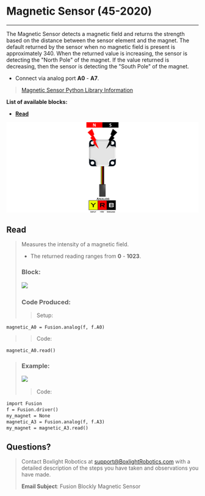 # **Magnetic Sensor (45-2020)**
-----
The Magnetic Sensor detects a magnetic field and returns the strength based on the distance between the sensor element and the magnet. The default returned by the sensor when no magnetic field is present is approximately 340. When the returned value is increasing, the sensor is detecting the "North Pole" of the magnet. If the value returned is decreasing, then the sensor is detecting the "South Pole" of the magnet.

* Connect via analog port **A0** - **A7**.

>[Magnetic Sensor Python Library Information](Py_Magnetic_Sensor.md)

**List of available blocks:**  

* [**Read**](Blk_Magnetic_Sensor.md#read)

![](img/Sensor_Diagrams/Magnet.png)

## **Read**
>Measures the intensity of a magnetic field.
>
>* The returned reading ranges from **0** - **1023**.
>   
>### Block:
>
><img src="../img/Intermediate_Blocks/Magnetic_Sensor/ReadMagnetic.PNG" width="350">
>
>### Code Produced:
>
>>Setup:
>>>
    magnetic_A0 = Fusion.analog(f, f.A0)

>>Code:
>>>
    magnetic_A0.read()
    
>### Example:
>
><img src="../img/Intermediate_Blocks/Magnetic_Sensor/ReadMagnetic_Example.PNG" width="550">
>
>>Code:
>>>
    import Fusion
    f = Fusion.driver()
    my_magnet = None
    magnetic_A3 = Fusion.analog(f, f.A3)
    my_magnet = magnetic_A3.read()

## **Questions?**
>Contact Boxlight Robotics at [support@BoxlightRobotics.com](mailto:support@BoxlightRobotics.com) with a detailed description of the steps you have taken and observations you have made.
>
>**Email Subject**: Fusion Blockly Magnetic Sensor
